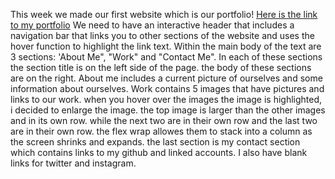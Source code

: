 This week we made our first website which is our portfolio!
[Here is the link to my portfolio](https://ksfallon.github.io/Portfolio/)
We need to have an interactive header that includes a navigation bar that links you to other sections of the website and uses the hover function to highlight the link text.
Within the main body of the text are 3 sections: 'About Me", "Work" and "Contact Me". In each of these sections the section title is on the left side of the page. the body of these sections are on the right.
About me includes a current picture of ourselves and some information about ourselves.
Work contains 5 images that have pictures and links to our work. when you hover over the images the image is highlighted, i decided to enlarge the image. the top image is larger than the other images and in its own row. while the next two are in their own row and the last two are in their own row. the flex wrap allowes them to stack into a column as the screen shrinks and expands.
the last section is my contact section which contains links to my github and linked accounts. I also have blank links for twitter and instagram.